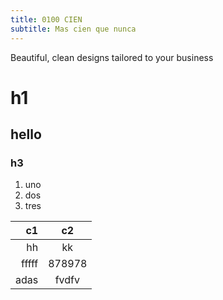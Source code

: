 ```yaml
---
title: 0100 CIEN
subtitle: Mas cien que nunca
---
```


Beautiful, clean designs tailored to your business

# h1

## hello

### h3

1. uno
1. dos
1. tres

c1| c2
-:|:-:
hh|kk
fffff|878978
adas|fvdfv
